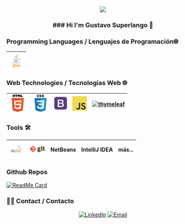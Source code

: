 <p align="center">

 <img align="center" width="300" src="https://github.com/RiosGustavo/RiosGustavo/assets/111397589/6de5a74e-8289-4f46-99b4-ebc8099f40a8">
  <h3 align="center"> ### Hi I'm Gustavo Superlango 👋 </h3>
</p>

### Programming Languages / Lenguajes de Programación🌐

[<img src="https://raw.githubusercontent.com/github/explore/80688e429a7d4ef2fca1e82350fe8e3517d3494d/topics/java/java.png" alt="java" width="38">](https://www.java.com/es/) |
|---|

### Web Technologies / Tecnologías Web 🌐

|<img src="https://raw.githubusercontent.com/github/explore/80688e429a7d4ef2fca1e82350fe8e3517d3494d/topics/html/html.png" alt="html" width="45">| <img src="https://raw.githubusercontent.com/github/explore/80688e429a7d4ef2fca1e82350fe8e3517d3494d/topics/css/css.png" alt="css" width="45"> |  [<img src="https://raw.githubusercontent.com/github/explore/80688e429a7d4ef2fca1e82350fe8e3517d3494d/topics/bootstrap/bootstrap.png" alt="Bootstrap" width="33">](https://getbootstrap.com/) |  <img src="https://raw.githubusercontent.com/github/explore/80688e429a7d4ef2fca1e82350fe8e3517d3494d/topics/javascript/javascript.png" alt="javascript" width="38">|   [<img src="https://github.com/agustinlorca/agustinlorca/assets/105286586/1ab5b3b5-6710-4cec-a55a-8d4753049c61" alt="thymeleaf" width="70">](https://www.thymeleaf.org/)|
|---|---|---|---|---|

### Tools 🛠️

| [<img src="https://raw.githubusercontent.com/github/explore/80688e429a7d4ef2fca1e82350fe8e3517d3494d/topics/mysql/mysql.png" alt="mysql" width="40">](https://www.mysql.com/) | [<img src="https://raw.githubusercontent.com/github/explore/80688e429a7d4ef2fca1e82350fe8e3517d3494d/topics/git/git.png" alt="Git" width="40">](https://git-scm.com/) | NetBeans | IntelliJ IDEA | más...
|---|---|---|---|---|

### Github Repos



[![ReadMe Card](https://github-readme-stats.vercel.app/api/pin/?username=RiosGustavo&repo=ClimateAware)](https://github.com/RiosGustavo/climateaware)


<h3> 🤝🏻 Contact / Contacto  </h3>

<p align="center">
  <a href="www.linkedin.com/in/gustavo-superlango/" target="_blank"><img alt="LinkedIn" src="https://img.shields.io/badge/LinkedIn-@gustavosuperlango-blue?style=flat&logo=linkedin"></a>
  <a href="mailto:gustavosuperlango@gmail.com"><img alt="Email" src="https://img.shields.io/badge/Email-gustavosuperlango@gmail.com-blue?style=flat&logo=gmail"></a>
</p>







<!--
**RiosGustavo/RiosGustavo** is a ✨ _special_ ✨ repository because its `README.md` (this file) appears on your GitHub profile.


Here are some ideas to get you started:

- 🔭 I’m currently working on ...
- 🌱 I’m currently learning ...
- 👯 I’m looking to collaborate on ...
- 🤔 I’m looking for help with ...
- 💬 Ask me about ...
- 📫 How to reach me: ...
- 😄 Pronouns: ...
- ⚡ Fun fact: ...
-->
